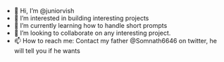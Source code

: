 - 👋 Hi, I’m @juniorvish
- 👀 I’m interested in building interesting projects
- 🌱 I’m currently learning how to handle short prompts
- 💞️ I’m looking to collaborate on any interesting project.
- 📫 How to reach me: Contact my father @Somnath6646 on twitter, he will tell you if he wants

<!---
juniorvish/juniorvish is a ✨ special ✨ repository because its `README.md` (this file) appears on your GitHub profile.
You can click the Preview link to take a look at your changes.
--->
